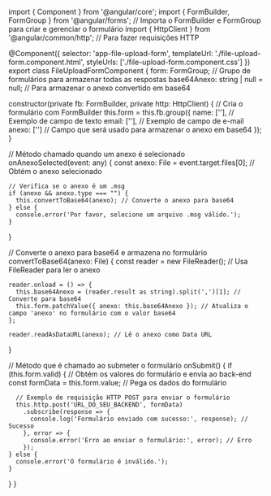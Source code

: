 import { Component } from '@angular/core';
import { FormBuilder, FormGroup } from '@angular/forms'; // Importa o FormBuilder e FormGroup para criar e gerenciar o formulário
import { HttpClient } from '@angular/common/http'; // Para fazer requisições HTTP

@Component({
  selector: 'app-file-upload-form',
  templateUrl: './file-upload-form.component.html',
  styleUrls: ['./file-upload-form.component.css']
})
export class FileUploadFormComponent {
  form: FormGroup; // Grupo de formulários para armazenar todas as respostas
  base64Anexo: string | null = null; // Para armazenar o anexo convertido em base64

  constructor(private fb: FormBuilder, private http: HttpClient) {
    // Cria o formulário com FormBuilder
    this.form = this.fb.group({
      name: [''], // Exemplo de campo de texto
      email: [''], // Exemplo de campo de e-mail
      anexo: ['']   // Campo que será usado para armazenar o anexo em base64
    });
  }

  // Método chamado quando um anexo é selecionado
  onAnexoSelected(event: any) {
    const anexo: File = event.target.files[0]; // Obtém o anexo selecionado

    // Verifica se o anexo é um .msg
    if (anexo && anexo.type === "") {
      this.convertToBase64(anexo); // Converte o anexo para base64
    } else {
      console.error('Por favor, selecione um arquivo .msg válido.');
    }
  }

  // Converte o anexo para base64 e armazena no formulário
  convertToBase64(anexo: File) {
    const reader = new FileReader(); // Usa FileReader para ler o anexo

    reader.onload = () => {
      this.base64Anexo = (reader.result as string).split(',')[1]; // Converte para base64
      this.form.patchValue({ anexo: this.base64Anexo }); // Atualiza o campo 'anexo' no formulário com o valor base64
    };

    reader.readAsDataURL(anexo); // Lê o anexo como Data URL
  }

  // Método que é chamado ao submeter o formulário
  onSubmit() {
    if (this.form.valid) {
      // Obtém os valores do formulário e envia ao back-end
      const formData = this.form.value; // Pega os dados do formulário
      
      // Exemplo de requisição HTTP POST para enviar o formulário
      this.http.post('URL_DO_SEU_BACKEND', formData)
        .subscribe(response => {
          console.log('Formulário enviado com sucesso:', response); // Sucesso
        }, error => {
          console.error('Erro ao enviar o formulário:', error); // Erro
        });
    } else {
      console.error('O formulário é inválido.');
    }
  }
}
